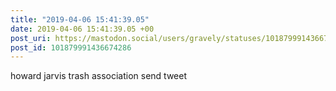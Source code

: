 ```yaml
---
title: "2019-04-06 15:41:39.05"
date: 2019-04-06 15:41:39.05 +00
post_uri: https://mastodon.social/users/gravely/statuses/101879991436674286
post_id: 101879991436674286
---
```

howard jarvis trash association send tweet


